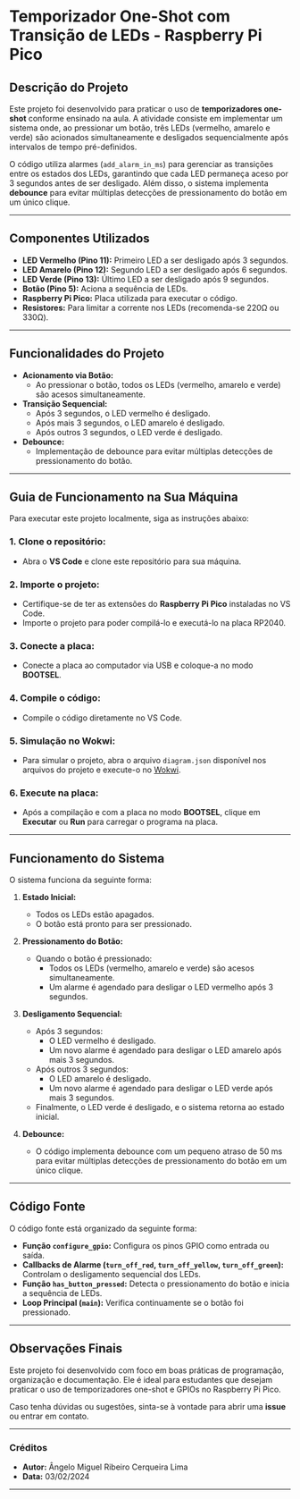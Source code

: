 # Temporizador One-Shot com Transição de LEDs - Raspberry Pi Pico

## Descrição do Projeto
Este projeto foi desenvolvido para praticar o uso de **temporizadores one-shot** conforme ensinado na aula. A atividade consiste em implementar um sistema onde, ao pressionar um botão, três LEDs (vermelho, amarelo e verde) são acionados simultaneamente e desligados sequencialmente após intervalos de tempo pré-definidos.

O código utiliza alarmes (`add_alarm_in_ms`) para gerenciar as transições entre os estados dos LEDs, garantindo que cada LED permaneça aceso por 3 segundos antes de ser desligado. Além disso, o sistema implementa **debounce** para evitar múltiplas detecções de pressionamento do botão em um único clique.

---

## Componentes Utilizados
- **LED Vermelho (Pino 11):** Primeiro LED a ser desligado após 3 segundos.
- **LED Amarelo (Pino 12):** Segundo LED a ser desligado após 6 segundos.
- **LED Verde (Pino 13):** Último LED a ser desligado após 9 segundos.
- **Botão (Pino 5):** Aciona a sequência de LEDs.
- **Raspberry Pi Pico:** Placa utilizada para executar o código.
- **Resistores:** Para limitar a corrente nos LEDs (recomenda-se 220Ω ou 330Ω).

---

## Funcionalidades do Projeto
- **Acionamento via Botão:**
  - Ao pressionar o botão, todos os LEDs (vermelho, amarelo e verde) são acesos simultaneamente.
- **Transição Sequencial:**
  - Após 3 segundos, o LED vermelho é desligado.
  - Após mais 3 segundos, o LED amarelo é desligado.
  - Após outros 3 segundos, o LED verde é desligado.
- **Debounce:**
  - Implementação de debounce para evitar múltiplas detecções de pressionamento do botão.

---

## Guia de Funcionamento na Sua Máquina

Para executar este projeto localmente, siga as instruções abaixo:

### 1. **Clone o repositório:**
   - Abra o **VS Code** e clone este repositório para sua máquina.

### 2. **Importe o projeto:**
   - Certifique-se de ter as extensões do **Raspberry Pi Pico** instaladas no VS Code.
   - Importe o projeto para poder compilá-lo e executá-lo na placa RP2040.

### 3. **Conecte a placa:**
   - Conecte a placa ao computador via USB e coloque-a no modo **BOOTSEL**.

### 4. **Compile o código:**
   - Compile o código diretamente no VS Code.

### 5. **Simulação no Wokwi:**
   - Para simular o projeto, abra o arquivo `diagram.json` disponível nos arquivos do projeto e execute-o no [Wokwi](https://wokwi.com).

### 6. **Execute na placa:**
   - Após a compilação e com a placa no modo **BOOTSEL**, clique em **Executar** ou **Run** para carregar o programa na placa.

---

## Funcionamento do Sistema

O sistema funciona da seguinte forma:
1. **Estado Inicial:**
   - Todos os LEDs estão apagados.
   - O botão está pronto para ser pressionado.

2. **Pressionamento do Botão:**
   - Quando o botão é pressionado:
     - Todos os LEDs (vermelho, amarelo e verde) são acesos simultaneamente.
     - Um alarme é agendado para desligar o LED vermelho após 3 segundos.

3. **Desligamento Sequencial:**
   - Após 3 segundos:
     - O LED vermelho é desligado.
     - Um novo alarme é agendado para desligar o LED amarelo após mais 3 segundos.
   - Após outros 3 segundos:
     - O LED amarelo é desligado.
     - Um novo alarme é agendado para desligar o LED verde após mais 3 segundos.
   - Finalmente, o LED verde é desligado, e o sistema retorna ao estado inicial.

4. **Debounce:**
   - O código implementa debounce com um pequeno atraso de 50 ms para evitar múltiplas detecções de pressionamento do botão em um único clique.

---

## Código Fonte

O código fonte está organizado da seguinte forma:
- **Função `configure_gpio`:** Configura os pinos GPIO como entrada ou saída.
- **Callbacks de Alarme (`turn_off_red`, `turn_off_yellow`, `turn_off_green`):** Controlam o desligamento sequencial dos LEDs.
- **Função `has_button_pressed`:** Detecta o pressionamento do botão e inicia a sequência de LEDs.
- **Loop Principal (`main`):** Verifica continuamente se o botão foi pressionado.

---

## Observações Finais

Este projeto foi desenvolvido com foco em boas práticas de programação, organização e documentação. Ele é ideal para estudantes que desejam praticar o uso de temporizadores one-shot e GPIOs no Raspberry Pi Pico.

Caso tenha dúvidas ou sugestões, sinta-se à vontade para abrir uma **issue** ou entrar em contato.

---

### Créditos
- **Autor:** Ângelo Miguel Ribeiro Cerqueira Lima
- **Data:** 03/02/2024

---
